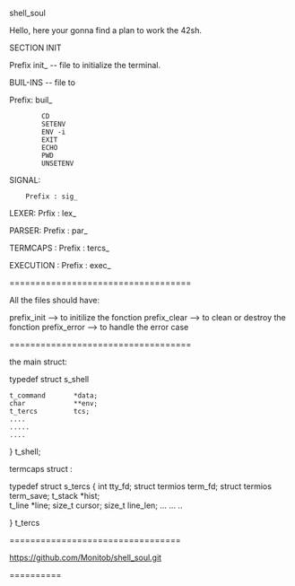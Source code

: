 shell_soul

Hello, here your gonna find a plan to work the 42sh.

SECTION INIT

Prefix init_ -- file to initialize the terminal.

BUIL-INS -- file to 

Prefix:  buil_

			CD 
			SETENV
			ENV -i
			EXIT
			ECHO
			PWD
			UNSETENV

SIGNAL:
		
		Prefix : sig_

LEXER:
		Prfix : lex_

PARSER:
		Prefix : par_

TERMCAPS :
		Prefix : tercs_

EXECUTION :
		Prefix : exec_

===================================

All the files should have:

prefix_init  --> to initilize the fonction
prefix_clear --> to clean or destroy the fonction
prefix_error  --> to handle the error case

===================================


the main struct:


typedef struct		s_shell

	t_command		*data;
	char			**env;
	t_tercs			tcs;
	....
	.....
	....
}					t_shell;

termcaps struct :

typedef struct 		s_tercs
{
	int				tty_fd;
	struct termios	term_fd;
	struct termios	term_save;
	t_stack			*hist;	
	t_line			*line;
	size_t			cursor;
	size_t			line_len;
	...
	...
	..

}					t_tercs



=================================

https://github.com/Monitob/shell_soul.git

==========
